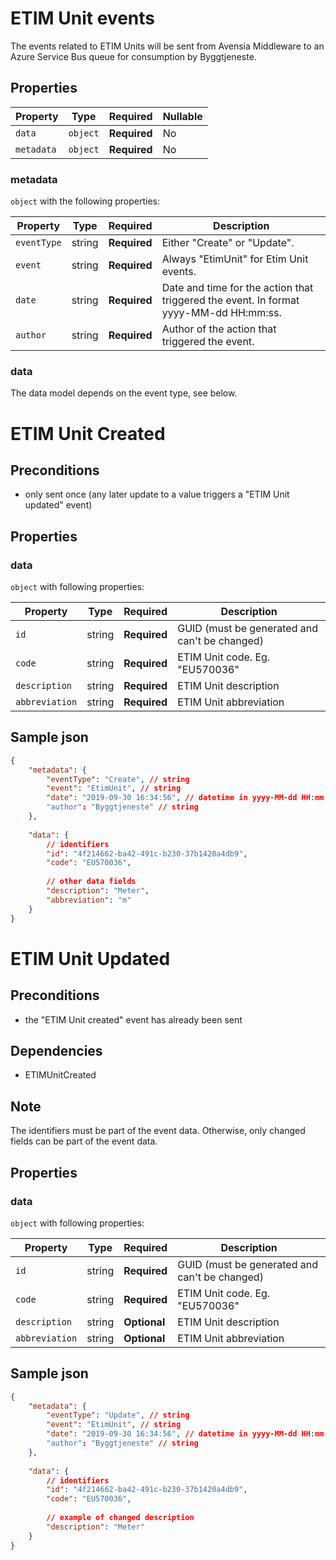 # ETIM Unit events

The events related to ETIM Units will be sent from Avensia Middleware to an Azure Service Bus queue for consumption by Byggtjeneste.

## Properties

| Property              | Type     | Required     | Nullable |
| --------------------- | -------- | ------------ | -------- |
| `data`                | `object` | **Required** | No       |
| `metadata`            | `object` | **Required** | No       |

### metadata

`object` with the following properties:

| Property          | Type    | Required     | Description |
| ------------------| ------- | ------------ | ------- |
| `eventType`       | string  | **Required** | Either "Create" or "Update".
| `event`           | string  | **Required** | Always "EtimUnit" for Etim Unit events.
| `date`            | string  | **Required** | Date and time for the action that triggered the event. In format yyyy-MM-dd HH:mm:ss.
| `author`          | string  | **Required** | Author of the action that triggered the event.

### data
The data model depends on the event type, see below.

# ETIM Unit Created 

## Preconditions
- only sent once (any later update to a value triggers a "ETIM Unit updated" event)


## Properties
### data

`object` with following properties:


| Property                 | Type    | Required     | Description |
| ------------------------ | ------- | ------------ | -------     |
| `id`                     | string  | **Required** | GUID (must be generated and can't be changed)                |
| `code`                   | string  | **Required** | ETIM Unit code. Eg. "EU570036" 
| `description`            | string  | **Required** | ETIM Unit description 
| `abbreviation`           | string  | **Required** | ETIM Unit abbreviation 


## Sample json
```json
{
	"metadata": {
		"eventType": "Create", // string
		"event": "EtimUnit", // string
		"date": "2019-09-30 16:34:56", // datetime in yyyy-MM-dd HH:mm:ss
		"author": "Byggtjeneste" // string
	},
	
	"data": {
		// identifiers
		"id": "4f214662-ba42-491c-b230-37b1420a4db9", 
		"code": "EU570036",
		
		// other data fields
		"description": "Meter",
		"abbreviation": "m"
	}
}

```


# ETIM Unit Updated 

## Preconditions
- the "ETIM Unit created" event has already been sent

## Dependencies
- ETIMUnitCreated

## Note	
The identifiers must be part of the event data.	Otherwise, only changed fields can be part of the event data. 

## Properties
### data

`object` with following properties:


| Property                 | Type    | Required     | Description |
| ------------------------ | ------- | ------------ | -------     |
| `id`                     | string  | **Required** | GUID (must be generated and can't be changed)                |
| `code`                   | string  | **Required** | ETIM Unit code. Eg. "EU570036" 
| `description`            | string  | **Optional** | ETIM Unit description 
| `abbreviation`           | string  | **Optional** | ETIM Unit abbreviation 

## Sample json
```json
{
	"metadata": {
		"eventType": "Update", // string
		"event": "EtimUnit", // string
		"date": "2019-09-30 16:34:56", // datetime in yyyy-MM-dd HH:mm:ss
		"author": "Byggtjeneste" // string
	},
	
	"data": {
		// identifiers
		"id": "4f214662-ba42-491c-b230-37b1420a4db9", 
		"code": "EU570036",
		
		// example of changed description
		"description": "Meter"
	}
}
```
